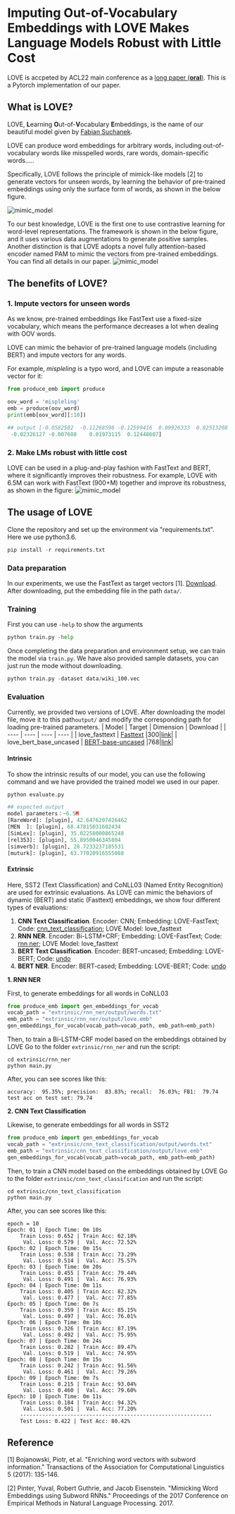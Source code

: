 # Imputing Out-of-Vocabulary Embeddings with LOVE Makes Language Models Robust with Little Cost
LOVE is accpeted by ACL22 main conference as a [long paper (**oral**)](https://arxiv.org/abs/2203.07860). 
This is a Pytorch implementation of our paper. 

## What is LOVE?
LOVE, **L**earning **O**ut-of-**V**ocabulary **E**mbeddings, is the name of our beautiful model given by [Fabian Suchanek](https://suchanek.name/).

LOVE can produce word embeddings for arbitrary words, including out-of-vocabulary words like misspelled words, rare words, domain-specific words..... 

Specifically, LOVE follows the principle of mimick-like models [2] to generate vectors for unseen words, by learning
the behavior of pre-trained embeddings using only the surface form of words, as shown in the below figure.

![mimic_model](figure/mimic.jpg)

To our best knowledge, LOVE is the first one to use contrastive learning for word-level representations.
The framework is shown in the below figure, and it uses various data augmentations to generate positive samples.
Another distinction is that LOVE adopts a novel fully attention-based encoder named PAM to mimic the vectors from pre-trained embeddings.
You can find all details in our paper.
![mimic_model](figure/clearning.png)


## The benefits of LOVE?
### 1. Impute vectors for unseen words
As we know, pre-trained embeddings like FastText use a fixed-size vocabulary, which means the performance decreases a lot when dealing with OOV words.

LOVE can mimic the behavior of pre-trained language models (including BERT) and impute vectors for any words.

For example, _mispleling_ is a typo word, and LOVE can impute a reasonable vector for it:
```python
from produce_emb import produce

oov_word = 'mispleling'
emb = produce(oov_word)
print(emb[oov_word][:10])

## output [-0.0582502  -0.11268596 -0.12599416  0.09926333  0.02513208  0.01140639
 -0.02326127 -0.007608    0.01973115  0.12448607]
```

### 2. Make LMs robust with little cost
LOVE can be used in a plug-and-play fashion with FastText and BERT, where it significantly improves their robustness.
For example, LOVE with 6.5M can work with FastText (900+M) together and improve its robustness, as shown in the figure:
![mimic_model](figure/sst2.png)



## The usage of LOVE
Clone the repository and set up the environment via "requirements.txt". Here we use python3.6. 
```python
pip install -r requirements.txt
```
### Data preparation
In our experiments, we use the FastText as target vectors [1]. [Download](https://fasttext.cc/docs/en/english-vectors.html).
After downloading, put the embedding file in the path `data/`.

### Training
First you can use `-help` to show the arguments
```python
python train.py -help
```
Once completing the data preparation and environment setup, we can train the model via `train.py`.
We have also provided sample datasets, you can just run the mode without downloading.
```python
python train.py -dataset data/wiki_100.vec
```

### Evaluation
Currently, we provided two versions of LOVE. After downloading the model file, move it to this path```output/``` and modify the corresponding path for loading pre-trained parameters.
|  Model   | Target  | Dimension | Download |
|  ----  | ----  |  ----  | ----  |
| love_fasttext  | [Fasttext](https://fasttext.cc/docs/en/english-vectors.html) |300|[link](https://www.dropbox.com/s/o63h61kj3mdi4o0/love_fasttext.zip?dl=1)|
| love_bert_base_uncased  | [BERT-base-uncased](https://huggingface.co/bert-base-uncased) |768|[link](https://www.dropbox.com/s/uvqrwpjw2n4pcyv/love_bert_base_uncased.zip?dl=1)|

#### Intrinsic
To show the intrinsic results of our model, you can use the following command and 
we have provided the trained model we used in our paper. 

```python
python evaluate.py

## expected output
model parameters：~6.5M
[RareWord]: [plugin], 42.6476207426462 
[MEN  ]: [plugin], 68.47815031602434 
[SimLex]: [plugin], 35.02258000865248 
[rel353]: [plugin], 55.8950046345804 
[simverb]: [plugin], 28.7233237185531 
[muturk]: [plugin], 63.77020916555088 
```

#### Extrinsic

Here, SST2 (Text Classification) and CoNLL03 (Named Entity Recognition) are used for extrinsic evaluations.
As LOVE can mimic the behaviors of dynamic (BERT) and static (Fasttext) embeddings, we show four different types of evaluations:
1. **CNN Text Classification**. Encoder: CNN; Embedding: LOVE-FastText; Code: [cnn_text_classification](https://github.com/tigerchen52/LOVE/tree/master/extrinsic/cnn_text_classification); LOVE Model: love_fasttext
2. **RNN NER**. Encoder: Bi-LSTM+CRF; Embedding: LOVE-FastText; Code: [rnn ner](https://github.com/tigerchen52/LOVE/tree/master/extrinsic/rnn_ner); LOVE Model: love_fasttext
3. **BERT Text Classification**. Encoder: BERT-uncased; Embedding: LOVE-BERT; Code: [undo]()
4. **BERT NER**. Encoder: BERT-cased; Embedding: LOVE-BERT; Code: [undo]()


**1. RNN NER**

First, to generate embeddings for all words in CoNLL03
```python
from produce_emb import gen_embeddings_for_vocab
vocab_path = "extrinsic/rnn_ner/output/words.txt"
emb_path = "extrinsic/rnn_ner/output/love.emb"
gen_embeddings_for_vocab(vocab_path=vocab_path, emb_path=emb_path)
```
Then, to train a Bi-LSTM-CRF model based on the embeddings obtained by LOVE
Go to the folder ```extrinsic/rnn_ner``` and run the script:
```
cd extrinsic/rnn_ner
python main.py
```
After, you can see scores like this:
```
accuracy:  95.35%; precision:  83.83%; recall:  76.03%; FB1:  79.74
test acc on test set: 79.74
```

**2. CNN Text Classification**

Likewise, to generate embeddings for all words in SST2
```python
from produce_emb import gen_embeddings_for_vocab
vocab_path = "extrinsic/cnn_text_classification/output/words.txt"
emb_path = "extrinsic/cnn_text_classification/output/love.emb"
gen_embeddings_for_vocab(vocab_path=vocab_path, emb_path=emb_path)
```
Then, to train a CNN model based on the embeddings obtained by LOVE
Go to the folder ```extrinsic/cnn_text_classification``` and run the script:
```
cd extrinsic/cnn_text_classification
python main.py
```
After, you can see scores like this:
```
epoch = 10
Epoch: 01 | Epoch Time: 0m 10s
	Train Loss: 0.652 | Train Acc: 62.18%
	 Val. Loss: 0.579 |  Val. Acc: 72.52%
Epoch: 02 | Epoch Time: 0m 15s
	Train Loss: 0.538 | Train Acc: 73.29%
	 Val. Loss: 0.514 |  Val. Acc: 75.57%
Epoch: 03 | Epoch Time: 0m 20s
	Train Loss: 0.455 | Train Acc: 79.44%
	 Val. Loss: 0.491 |  Val. Acc: 76.93%
Epoch: 04 | Epoch Time: 0m 11s
	Train Loss: 0.405 | Train Acc: 82.32%
	 Val. Loss: 0.477 |  Val. Acc: 77.85%
Epoch: 05 | Epoch Time: 0m 7s
	Train Loss: 0.359 | Train Acc: 85.15%
	 Val. Loss: 0.497 |  Val. Acc: 76.01%
Epoch: 06 | Epoch Time: 0m 10s
	Train Loss: 0.326 | Train Acc: 87.19%
	 Val. Loss: 0.492 |  Val. Acc: 75.95%
Epoch: 07 | Epoch Time: 0m 24s
	Train Loss: 0.282 | Train Acc: 89.47%
	 Val. Loss: 0.519 |  Val. Acc: 74.95%
Epoch: 08 | Epoch Time: 0m 15s
	Train Loss: 0.242 | Train Acc: 91.56%
	 Val. Loss: 0.461 |  Val. Acc: 79.26%
Epoch: 09 | Epoch Time: 0m 7s
	Train Loss: 0.215 | Train Acc: 93.04%
	 Val. Loss: 0.460 |  Val. Acc: 79.60%
Epoch: 10 | Epoch Time: 0m 11s
	Train Loss: 0.184 | Train Acc: 94.32%
	 Val. Loss: 0.501 |  Val. Acc: 77.20%
	-------------------------------------------------------------
	Test Loss: 0.422 | Test Acc: 80.42%
```


## Reference
[1] Bojanowski, Piotr, et al. "Enriching word vectors with subword information." Transactions of the Association for Computational Linguistics 5 (2017): 135-146.

[2] Pinter, Yuval, Robert Guthrie, and Jacob Eisenstein. "Mimicking Word Embeddings using Subword RNNs." Proceedings of the 2017 Conference on Empirical Methods in Natural Language Processing. 2017.


